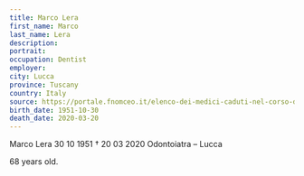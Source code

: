 ```yaml
---
title: Marco Lera
first_name: Marco
last_name: Lera
description: 
portrait: 
occupation: Dentist	
employer: 
city: Lucca
province: Tuscany
country: Italy 
source: https://portale.fnomceo.it/elenco-dei-medici-caduti-nel-corso-dellepidemia-di-covid-19/
birth_date: 1951-10-30
death_date: 2020-03-20
---
```


Marco Lera 30 10 1951 † 20 03 2020
Odontoiatra – Lucca

68 years old.